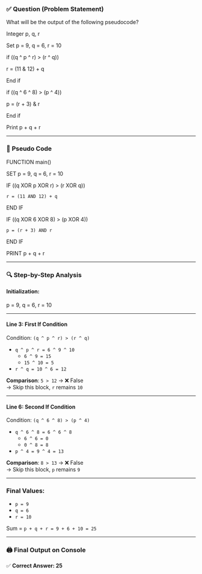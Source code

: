 ### ✅ **Question (Problem Statement)**

What will be the output of the following pseudocode?

Integer p, q, r

Set p = 9, q = 6, r = 10

if ((q ^ p ^ r) > (r ^ q))

r = (11 & 12) + q

End if

if ((q ^ 6 ^ 8) > (p ^ 4))

p = (r + 3) & r

End if

Print p + q + r


---

### 🧠 **Pseudo Code**
FUNCTION main()

SET p = 9, q = 6, r = 10

IF ((q XOR p XOR r) > (r XOR q))

    r = (11 AND 12) + q
END IF

IF ((q XOR 6 XOR 8) > (p XOR 4))

    p = (r + 3) AND r
END IF

PRINT p + q + r


---

### 🔍 **Step-by-Step Analysis**

#### Initialization:

p = 9, q = 6, r = 10


---

#### Line 3: First If Condition  
Condition: `(q ^ p ^ r) > (r ^ q)`

- `q ^ p ^ r = 6 ^ 9 ^ 10`
  - `6 ^ 9 = 15`
  - `15 ^ 10 = 5`
- `r ^ q = 10 ^ 6 = 12`

**Comparison**: `5 > 12` → ❌ False  
→ Skip this block, `r` remains `10`

---

#### Line 6: Second If Condition  
Condition: `(q ^ 6 ^ 8) > (p ^ 4)`

- `q ^ 6 ^ 8 = 6 ^ 6 ^ 8`
  - `6 ^ 6 = 0`
  - `0 ^ 8 = 8`
- `p ^ 4 = 9 ^ 4 = 13`

**Comparison**: `8 > 13` → ❌ False  
→ Skip this block, `p` remains `9`

---

### Final Values:
- `p = 9`  
- `q = 6`  
- `r = 10`  

Sum = `p + q + r = 9 + 6 + 10 = 25`

---

### 🖨️ **Final Output on Console**


✅ **Correct Answer: 25**



